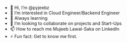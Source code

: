 - 👋 Hi, I’m @pyjeebz
- 👀 I’m interested in Cloud Engineer/Backend Engineer
- 🌱 Always learning
- 💞️ I’m looking to collaborate on projects and Start-Ups
- 📫 How to reach me Mujeeb Lawal-Saka on LinkedIn
- ⚡ Fun fact: Get to know me first.

<!---
pyjeebz/pyjeebz is a ✨ special ✨ repository because its `README.md` (this file) appears on your GitHub profile.
You can click the Preview link to take a look at your changes.
--->
